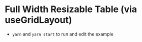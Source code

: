 # Full Width Resizable Table (via useGridLayout)

- `yarn` and `yarn start` to run and edit the example

